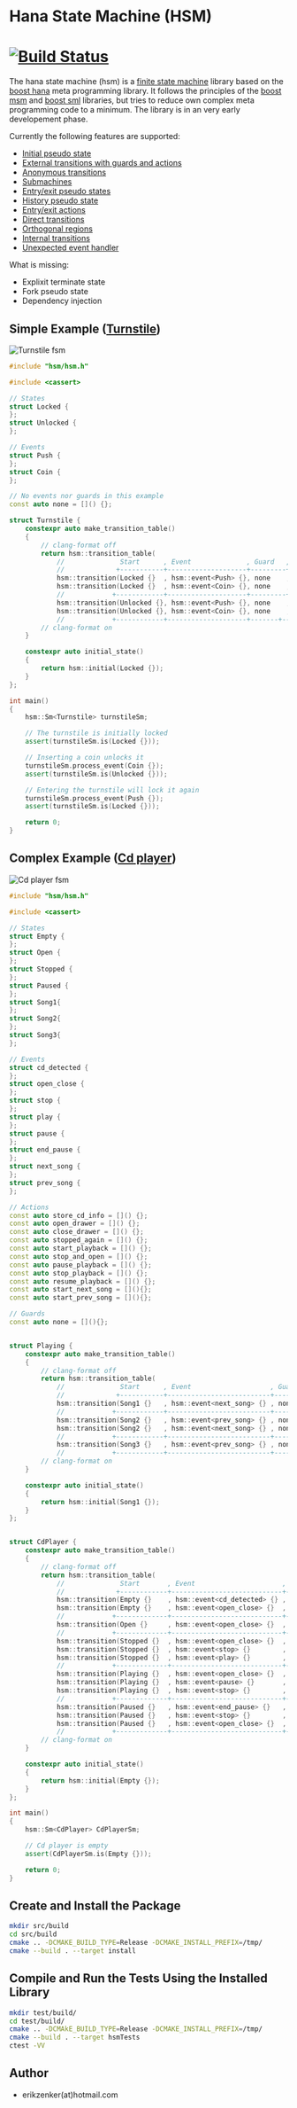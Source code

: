 # Hana State Machine (HSM)
[![Build Status](https://travis-ci.org/erikzenker/cmake-project-template.svg?branch=master)](https://travis-ci.org/erikzenker/hsm)
=

The hana state machine (hsm) is a [finite state machine](https://en.wikipedia.org/wiki/Finite-state_machine) library based on the [boost hana](https://www.boost.org/doc/libs/1_61_0/libs/hana/doc/html/index.html) meta programming library. It follows the principles of the [boost msm](https://www.boost.org/doc/libs/1_64_0/libs/msm/doc/HTML/index.html) and [boost sml](https://boost-experimental.github.io/sml/index.html) libraries, but tries to reduce own complex meta programming code to a minimum. The library is in an very early developement phase.

Currently the following features are supported:
* [Initial pseudo state](test/integration/basic_transitions.cpp)
* [External transitions with guards and actions](test/integration/guards_actions.cpp)
* [Anonymous transitions](test/integration/anonymous_transition.cpp)
* [Submachines](test/integration/basic_transitions.cpp)
* [Entry/exit pseudo states](test/integration/entry_exit_pseudo_states.cpp)
* [History pseudo state](test/integration/history_pseudo_state.cpp)
* [Entry/exit actions](test/integration/entry_exit_actions.cpp)
* [Direct transitions](test/integration/direct_transition.cpp)
* [Orthogonal regions](test/integration/orthogonal_regions.cpp)
* [Internal transitions](test/integration/internal_transition.cpp)
* [Unexpected event handler](test/integration/unexpected_transition_handler.cpp)

What is missing:
* Explixit terminate state
* Fork pseudo state
* Dependency injection

## Simple Example ([Turnstile](example/turnstile/main.cpp))
![Turnstile fsm](doc/example/turnstile_example.svg "Turnstile fsm")

```c++
#include "hsm/hsm.h"

#include <cassert>

// States
struct Locked {
};
struct Unlocked {
};

// Events
struct Push {
};
struct Coin {
};

// No events nor guards in this example
const auto none = []() {};

struct Turnstile {
    constexpr auto make_transition_table()
    {
        // clang-format off
        return hsm::transition_table(
            //              Start      , Event              , Guard   , Action , Target
            //             +-----------+--------------------+---------+--------+---------------+
            hsm::transition(Locked {}  , hsm::event<Push> {}, none    , none   , Locked {}    ),
            hsm::transition(Locked {}  , hsm::event<Coin> {}, none    , none   , Unlocked {}  ),
            //            +------------+--------------------+---------+--------+---------------+
            hsm::transition(Unlocked {}, hsm::event<Push> {}, none    , none   , Locked {}    ),
            hsm::transition(Unlocked {}, hsm::event<Coin> {}, none    , none   , Unlocked {} ));
            //            +------------+--------------------+-------+----------+---------------+
        // clang-format on
    }

    constexpr auto initial_state()
    {
        return hsm::initial(Locked {});
    }
};

int main()
{
    hsm::Sm<Turnstile> turnstileSm;

    // The turnstile is initially locked
    assert(turnstileSm.is(Locked {}));

    // Inserting a coin unlocks it
    turnstileSm.process_event(Coin {});
    assert(turnstileSm.is(Unlocked {}));

    // Entering the turnstile will lock it again
    turnstileSm.process_event(Push {});
    assert(turnstileSm.is(Locked {}));

    return 0;
}
```

## Complex Example ([Cd player](example/cdplayer/main.cpp))
![Cd player fsm](doc/example/cdplayer_example.svg "Cd player fsm")
```c++
#include "hsm/hsm.h"

#include <cassert>

// States
struct Empty {
};
struct Open {
};
struct Stopped {
};
struct Paused {
};
struct Song1{
};
struct Song2{
};
struct Song3{
};

// Events
struct cd_detected {
};
struct open_close {
};
struct stop {
};
struct play {
};
struct pause {
};
struct end_pause {
};
struct next_song {
};
struct prev_song {
};

// Actions
const auto store_cd_info = []() {};
const auto open_drawer = []() {};
const auto close_drawer = []() {};
const auto stopped_again = []() {};
const auto start_playback = []() {};
const auto stop_and_open = []() {};
const auto pause_playback = []() {};
const auto stop_playback = []() {};
const auto resume_playback = []() {};
const auto start_next_song = [](){};
const auto start_prev_song = [](){};

// Guards
const auto none = [](){};


struct Playing {
    constexpr auto make_transition_table()
    {
        // clang-format off
        return hsm::transition_table(
            //              Start      , Event                    , Guard   , Action            , Target
            //             +-----------+--------------------------+---------+-------------------+---------------+
            hsm::transition(Song1 {}   , hsm::event<next_song> {} , none    , start_next_song   , Song2 {}      ),
            //            +------------+--------------------------+---------+-------------------+---------------+
            hsm::transition(Song2 {}   , hsm::event<prev_song> {} , none    , start_prev_song   , Song1 {}      ),            
            hsm::transition(Song2 {}   , hsm::event<next_song> {} , none    , start_next_song   , Song3 {}      ),                        
            //            +------------+--------------------------+---------+-------------------+---------------+
            hsm::transition(Song3 {}   , hsm::event<prev_song> {} , none    , start_prev_song   , Song2 {}     ));
            //            +------------+--------------------------+---------+-------------------+---------------+            
        // clang-format on
    }

    constexpr auto initial_state()
    {
        return hsm::initial(Song1 {});
    }
};


struct CdPlayer {
    constexpr auto make_transition_table()
    {
        // clang-format off
        return hsm::transition_table(
            //              Start       , Event                      , Guard   , Action           , Target
            //             +------------+----------------------------+---------+------------------+---------------+
            hsm::transition(Empty {}    , hsm::event<cd_detected> {} , none    , store_cd_info    , Stopped {}    ),
            hsm::transition(Empty {}    , hsm::event<open_close> {}  , none    , open_drawer      , Open {}       ),            
            //            +-------------+----------------------------+---------+------------------+---------------+
            hsm::transition(Open {}     , hsm::event<open_close> {}  , none    , close_drawer     , Empty {}      ),            
            //            +-------------+----------------------------+---------+------------------+---------------+
            hsm::transition(Stopped {}  , hsm::event<open_close> {}  , none    , open_drawer      , Open {}       ),
            hsm::transition(Stopped {}  , hsm::event<stop> {}        , none    , stopped_again    , Stopped {}    ),
            hsm::transition(Stopped {}  , hsm::event<play> {}        , none    , start_playback   , Playing {}    ),
            //            +-------------+----------------------------+---------+------------------+---------------+            
            hsm::transition(Playing {}  , hsm::event<open_close> {}  , none    , stop_and_open    , Open {}       ),            
            hsm::transition(Playing {}  , hsm::event<pause> {}       , none    , pause_playback   , Paused {}     ),                        
            hsm::transition(Playing {}  , hsm::event<stop> {}        , none    , stop_playback    , Stopped {}    ),                                    
            //            +-------------+----------------------------+---------+------------------+---------------+                        
            hsm::transition(Paused {}   , hsm::event<end_pause> {}   , none    , resume_playback  , Playing {}    ),                                                
            hsm::transition(Paused {}   , hsm::event<stop> {}        , none    , stop_playback    , Stopped {}    ),                                                            
            hsm::transition(Paused {}   , hsm::event<open_close> {}  , none    , stop_and_open    , Open {}      ));                                                                      
            //            +-------------+----------------------------+---------+------------------+---------------+                                    
        // clang-format on
    }

    constexpr auto initial_state()
    {
        return hsm::initial(Empty {});
    }
};

int main()
{
    hsm::Sm<CdPlayer> CdPlayerSm;

    // Cd player is empty
    assert(CdPlayerSm.is(Empty {}));

    return 0;
}

```

## Create and Install the Package
``` bash
mkdir src/build
cd src/build
cmake .. -DCMAKE_BUILD_TYPE=Release -DCMAKE_INSTALL_PREFIX=/tmp/
cmake --build . --target install
```

## Compile and Run the Tests Using the Installed Library
``` bash
mkdir test/build/
cd test/build/
cmake .. -DCMAkE_BUILD_TYPE=Release -DCMAKE_INSTALL_PREFIX=/tmp/
cmake --build . --target hsmTests
ctest -VV
```

## Author
* erikzenker(at)hotmail.com
